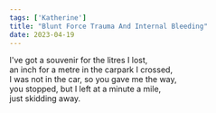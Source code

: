 ```yaml
---
tags: ['Katherine']
title: "Blunt Force Trauma And Internal Bleeding"
date: 2023-04-19
---
```


I've got a souvenir for the litres I lost,  
an inch for a metre in the carpark I crossed,  
I was not in the car, so you gave me the way,  
you stopped, but I left at a minute a mile,  
just skidding away.
